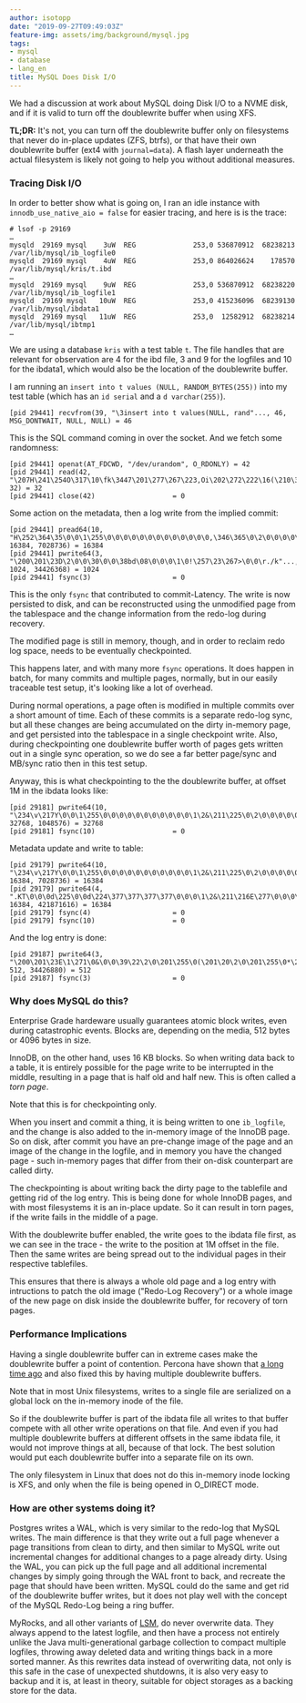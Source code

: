 ```yaml
---
author: isotopp
date: "2019-09-27T09:49:03Z"
feature-img: assets/img/background/mysql.jpg
tags:
- mysql
- database
- lang_en
title: MySQL Does Disk I/O
---
```

We had a discussion at work about MySQL doing Disk I/O to a NVME
disk, and if it is valid to turn off the doublewrite buffer when
using XFS.

**TL;DR:** It's not, you can turn off the doublewrite buffer
only on filesystems that never do in-place updates (ZFS, btrfs),
or that have their own doublewrite buffer (ext4 with
`journal=data`). A flash layer underneath the actual filesystem
is likely not going to help you without additional measures.

### Tracing Disk I/O

In order to better show what is going on, I ran an idle instance
with `innodb_use_native_aio = false` for easier tracing, and
here is is the trace:

```console
# lsof -p 29169
…
mysqld  29169 mysql    3uW  REG              253,0 536870912  68238213 /var/lib/mysql/ib_logfile0
mysqld  29169 mysql    4uW  REG              253,0 864026624    178570 /var/lib/mysql/kris/t.ibd
…
mysqld  29169 mysql    9uW  REG              253,0 536870912  68238220 /var/lib/mysql/ib_logfile1
mysqld  29169 mysql   10uW  REG              253,0 415236096  68239130 /var/lib/mysql/ibdata1
mysqld  29169 mysql   11uW  REG              253,0  12582912  68238214 /var/lib/mysql/ibtmp1
…
```

We are using a database `kris` with a test table `t`. The file
handles that are relevant for observation are 4 for the ibd
file, 3 and 9 for the logfiles and 10 for the ibdata1, which
would also be the location of the doublewrite buffer.

I am running an `insert into t values (NULL, RANDOM_BYTES(255))`
into my test table (which has an `id serial` and a `d
varchar(255)`).

```console
[pid 29441] recvfrom(39, "\3insert into t values(NULL, rand"..., 46, MSG_DONTWAIT, NULL, NULL) = 46
```

This is the SQL command coming in over the socket. And we fetch some
randomness:

```console
[pid 29441] openat(AT_FDCWD, "/dev/urandom", O_RDONLY) = 42
[pid 29441] read(42, "\207H\241\254O\317\10\fk\3447\201\277\267\223,Oi\202\272\222\16(\210\333\300'&\302g!&", 32) = 32
[pid 29441] close(42)                   = 0
```

Some action on the metadata, then a log write from the implied
commit:

```console
[pid 29441] pread64(10, "H\252\364\35\0\0\1\255\0\0\0\0\0\0\0\0\0\0\0\0\0,\346\365\0\2\0\0\0\0\0\0"..., 16384, 7028736) = 16384
[pid 29441] pwrite64(3, "\200\201\23D\2\0\0\30\0\0\38bd\08\0\0\0\1\0!\257\23\267>\0\0\r./k"..., 1024, 34426368) = 1024
[pid 29441] fsync(3)                    = 0
```

This is the only `fsync` that contributed to commit-Latency. The write is
now persisted to disk, and can be reconstructed using the unmodified page
from the tablespace and the change information from the redo-log during
recovery. 

The modified page is still in memory, though, and in order to reclaim redo
log space, needs to be eventually checkpointed.

This happens later, and with many more `fsync` operations. It does happen in
batch, for many commits and multiple pages, normally, but in our easily
traceable test setup, it's looking like a lot of overhead.

During normal operations, a page often is modified in multiple commits over
a short amount of time. Each of these commits is a separate redo-log sync,
but all these changes are being accumulated on the dirty in-memory page, and
get persisted into the tablespace in a single checkpoint write. Also, during
checkpointing one doublewrite buffer worth of pages gets written out in a
single sync operation, so we do see a far better page/sync and MB/sync ratio
then in this test setup.

Anyway, this is what checkpointing to the the doublewrite buffer, at offset
1M in the ibdata looks like:

```console
[pid 29181] pwrite64(10, "\234\v\217Y\0\0\1\255\0\0\0\0\0\0\0\0\0\0\0\1\2&\211\225\0\2\0\0\0\0\0\0"..., 32768, 1048576) = 32768
[pid 29181] fsync(10)                   = 0
```

Metadata update and write to table:

```console
[pid 29179] pwrite64(10, "\234\v\217Y\0\0\1\255\0\0\0\0\0\0\0\0\0\0\0\1\2&\211\225\0\2\0\0\0\0\0\0"..., 16384, 7028736) = 16384
[pid 29179] pwrite64(4, ".KT\0\0\0d\225\0\0d\224\377\377\377\377\0\0\0\1\2&\211\216E\277\0\0\0\0\0\0"..., 16384, 421871616) = 16384
[pid 29179] fsync(4)                    = 0
[pid 29179] fsync(10)                   = 0
```

And the log entry is done:

```console
[pid 29187] pwrite64(3, "\200\201\23E\1\271\0&\0\0\39\22\2\0\201\255\0(\201\20\2\0\201\255\0*\201\20\2\0\201"..., 512, 34426880) = 512
[pid 29187] fsync(3)                    = 0
```

### Why does MySQL do this?

Enterprise Grade hardeware usually guarantees atomic block
writes, even during catastrophic events. Blocks are, depending
on the media, 512 bytes or 4096 bytes in size.

InnoDB, on the other hand, uses 16 KB blocks. So when writing
data back to a table, it is entirely possible for the page write
to be interrupted in the middle, resulting in a page that is
half old and half new. This is often called a *torn page*.

Note that this is for checkpointing only.

When you insert and commit a thing, it is being written to one
`ib_logfile`, and the change is also added to the in-memory
image of the InnoDB page. So on disk, after commit you have an
pre-change image of the page and an image of the change in the
logfile, and in memory you have the changed page - such
in-memory pages that differ from their on-disk counterpart are
called dirty.

The checkpointing is about writing back the dirty page to the
tablefile and getting rid of the log entry. This is being done
for whole InnoDB pages, and with most filesystems it is an
in-place update. So it can result in torn pages, if the write
fails in the middle of a page.

With the doublewrite buffer enabled, the write goes to the
ibdata file first, as we can see in the trace - the write to the
position at 1M offset in the file. Then the same writes are
being spread out to the individual pages in their respective
tablefiles.

This ensures that there is always a whole old page and a log
entry with intructions to patch the old image ("Redo-Log
Recovery") or a whole image of the new page on disk inside the
doublewrite buffer, for recovery of torn pages.

### Performance Implications

Having a single doublewrite buffer can in extreme cases make the
doublewrite buffer a point of contention. Percona have shown
that 
[a long time ago](https://www.percona.com/blog/2016/05/09/percona-server-5-7-parallel-doublewrite/)
and also fixed this by having multiple doublewrite buffers.

Note that in  most Unix filesystems, writes to a single file are
serialized on a global lock on the in-memory inode of the file.

So if the doublewrite buffer is part of the ibdata file all
writes to that buffer compete with all other write operations on
that file. And even if you had multiple doublewrite buffers at
different offsets in the same ibdata file, it would not improve
things at all, because of that lock. The best solution would
put each doublewrite buffer into a separate file on its own.

The only filesystem in Linux that does not do this in-memory
inode locking is XFS, and only when the file is being opened in
O_DIRECT mode.

### How are other systems doing it?

Postgres writes a WAL, which is very similar to the redo-log
that MySQL writes. The main difference is that they write out a
full page whenever a page transitions from clean to dirty, and
then similar to MySQL write out incremental changes for
additional changes to a page already dirty. Using the WAL, you
can pick up the full page and all additional incremental changes
by simply going through the WAL front to back, and recreate the
page that should have been written. MySQL could do the same and
get rid of the doublewrite buffer writes, but it does not play
well with the concept of the MySQL Redo-Log being a ring buffer.

MyRocks, and all other variants of
[LSM](https://en.wikipedia.org/wiki/Log-structured_merge-tree), 
do never overwrite data. They always append to the latest
logfile, and then have a process not entirely unlike the Java
multi-generational garbage collection to compact multiple
logfiles, throwing away deleted data and writing things back in
a more sorted manner. As this rewrites data instead of
overwriting data, not only is this safe in the case of
unexpected shutdowns, it is also very easy to backup and it is,
at least in theory, suitable for object storages as a backing
store for the data.
